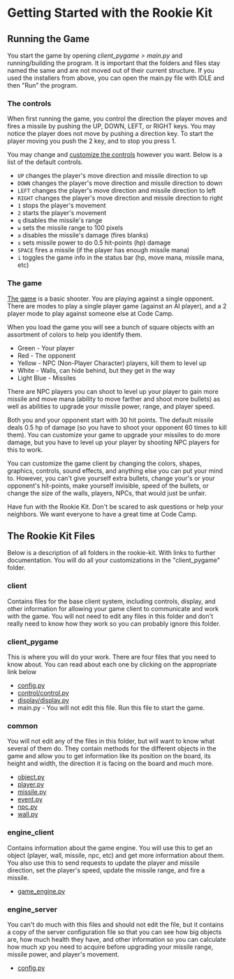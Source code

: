 # Getting Started with the Rookie Kit


## Running the Game

You start the game by opening *client_pygame > main.py* and running/building the program. It is important that the folders and files stay named the same and are not moved out of their current structure. If you used the installers from above, you can open the main.py file with IDLE and then "Run" the program.


### The controls

When first running the game, you control the direction the player moves and fires a missile by pushing the UP, DOWN, LEFT, or RIGHT keys. You may notice the player does not move by pushing a direction key. To start the player moving you push the 2 key, and to stop you press 1.

You may change and [customize the controls](client_pygame/control.md) however you want. Below is a list of the default controls.

*	`UP` changes the player's move direction and missile direction to up
*	`DOWN` changes the player's move direction and missile direction to down
*	`LEFT` changes the player's move direction and missile direction to left
*	`RIGHT` changes the player's move direction and missile direction to right
*	`1` stops the player's movement
*	`2` starts the player's movement
*	`q` disables the missile's range
*	`w` sets the missile range to 100 pixels
*	`a` disables the missile's damage (fires blanks)
*	`s` sets missile power to do 0.5 hit-points (hp) damage
*	`SPACE` fires a missile (if the player has enough missile mana)
*	`i` toggles the game info in the status bar (hp, move mana, missile mana, etc)


### The game

[The game](the_game.md) is a basic shooter. You are playing against a single opponent. There are modes to play a single player game (against an AI player), and a 2 player mode to play against someone else at Code Camp.

When you load the game you will see a bunch of square objects with an assortment of colors to help you identify them.

*	Green - Your player
*	Red - The opponent
*	Yellow - NPC (Non-Player Character) players, kill them to level up
*	White - Walls, can hide behind, but they get in the way
*	Light Blue - Missiles

There are NPC players you can shoot to level up your player to gain more missile and move mana (ability to move farther and shoot more bullets) as well as abilities to upgrade your missile power, range, and player speed.

Both you and your opponent start with 30 hit points. The default missile deals 0.5 hp of damage (so you have to shoot your opponent 60 times to kill them). You can customize your game to upgrade your missiles to do more damage, but you have to level up your player by shooting NPC players for this to work.

You can customize the game client by changing the colors, shapes, graphics, controls, sound effects, and anything else you can put your mind to. However, you can't give yourself extra bullets, change your's or your opponent's hit-points, make yourself invisible, speed of the bullets, or change the size of the walls, players, NPCs, that would just be unfair.

Have fun with the Rookie Kit. Don't be scared to ask questions or help your neighbors. We want everyone to have a great time at Code Camp.



## The Rookie Kit Files


Below is a description of all folders in the rookie-kit. With links to further documentation. You will do all your customizations in the "client_pygame" folder.


### client

Contains files for the base client system, including controls, display, and other information for allowing your game client to communicate and work with the game. You will not need to edit any files in this folder and don't really need to know how they work so you can probably ignore this folder.

### client_pygame

This is where you will do your work. There are four files that you need to know about. You can read about each one by clicking on the appropriate link below

*	[config.py](client_pygame/config.md)
*	[control/control.py](client_pygame/control.md)
*	[display/display.py](client_pygame/display.md)
*	main.py - You will not edit this file. Run this file to start the game.


### common

You will not edit any of the files in this folder, but will want to know what several of them do. They contain methods for the different objects in the game and allow you to get information like its position on the board, its height and width, the direction it is facing on the board and much more.

*	[object.py](common/object.md)
*	[player.py](common/player.md)
*	[missile.py](common/missile.md)
*	[event.py](common/event.md)
*	[npc.py](common/npc.md)
*	[wall.py](common/wall.md)


### engine_client

Contains information about the game engine. You will use this to get an object (player, wall, missile, npc, etc) and get more information about them. You also use this to send requests to update the player and missile direction, set the player's speed, update the missile range, and fire a missile.

*	[game_engine.py](engine_client/game_engine.md)

### engine_server

You can't do much with this files and should not edit the file, but it contains a copy of the server configuration file so that you can see how big objects are, how much health they have, and other information so you can calculate how much xp you need to acquire before upgrading your missile range, missile power, and player's movement.

*	[config.py](engine_server/config.md)
